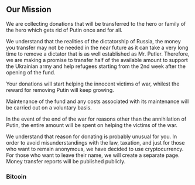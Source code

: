 ## Our Mission

We are collecting donations that will be transferred to the hero or family of the hero which gets rid of Putin once and for all.

We understand that the realities of the dictatorship of Russia, the money you transfer may not be needed in the near future as it can take a very long time to remove a dictator that is as well established as Mr. Putler.
Therefore, we are making a promise to transfer half of the available amount to support the Ukrainian army and help refugees starting from the 2nd week after the opening of the fund.

Your donations will start helping the innocent victims of war, whilest the reward for removing Putin will keep growing.

Maintenance of the fund and any costs associated with its maintenance will be carried out on a voluntary basis. 

In the event of the end of the war for reasons other than the annihilation of Putin, the entire amount will be spent on helping the victims of the war.

We understand that reason for donating is probably unusual for you. In order to avoid misunderstandings with the law, taxation, and just for those who want to remain anonymous, we have decided to use cryptocurrency. For those who want to leave their name, we will create a separate page. Money transfer reports will be published publicly.

### Bitcoin

